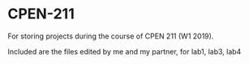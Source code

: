 # CPEN-211
For storing projects during the course of CPEN 211 (W1 2019).

Included are the files edited by me and my partner, for lab1, lab3, lab4
